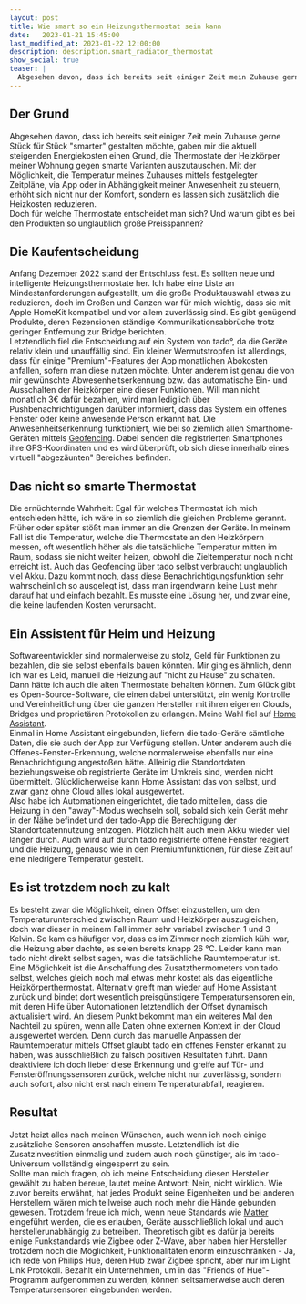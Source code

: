 ```yaml
---
layout: post
title: Wie smart so ein Heizungsthermostat sein kann
date:   2023-01-21 15:45:00
last_modified_at: 2023-01-22 12:00:00
description: description.smart_radiator_thermostat
show_social: true
teaser: |
  Abgesehen davon, dass ich bereits seit einiger Zeit mein Zuhause gerne Stück für Stück "smarter" gestalten möchte, gaben mir die aktuell steigenden Energiekosten...
---
```


## Der Grund

Abgesehen davon, dass ich bereits seit einiger Zeit mein Zuhause gerne Stück für Stück "smarter" gestalten möchte, gaben mir die aktuell steigenden Energiekosten einen Grund, die Thermostate der Heizkörper meiner Wohnung gegen smarte Varianten auszutauschen. Mit der Möglichkeit, die Temperatur meines Zuhauses mittels festgelegter Zeitpläne, via App oder in Abhängigkeit meiner Anwesenheit zu steuern, erhöht sich nicht nur der Komfort, sondern es lassen sich zusätzlich die Heizkosten reduzieren.  
Doch für welche Thermostate entscheidet man sich? Und warum gibt es bei den Produkten so unglaublich große Preisspannen?

## Die Kaufentscheidung

Anfang Dezember 2022 stand der Entschluss fest. Es sollten neue und intelligente Heizungsthermostate her. Ich habe eine Liste an Mindestanforderungen aufgestellt, um die große Produktauswahl etwas zu reduzieren, doch im Großen und Ganzen war für mich wichtig, dass sie mit Apple HomeKit kompatibel und vor allem zuverlässig sind. Es gibt genügend Produkte, deren Rezensionen ständige Kommunikationsabbrüche trotz geringer Entfernung zur Bridge berichten.  
Letztendlich fiel die Entscheidung auf ein System von tado°, da die Geräte relativ klein und unauffällig sind. Ein kleiner Wermutstropfen ist allerdings, dass für einige "Premium"-Features der App monatlichen Abokosten anfallen, sofern man diese nutzen möchte. Unter anderem ist genau die von mir gewünschte Abwesenheitserkennung bzw. das automatische Ein- und Ausschalten der Heizkörper eine dieser Funktionen. Will man nicht monatlich 3€ dafür bezahlen, wird man lediglich über Pushbenachrichtigungen darüber informiert, dass das System ein offenes Fenster oder keine anwesende Person erkannt hat. Die Anwesenheitserkennung funktioniert, wie bei so ziemlich allen Smarthome-Geräten mittels [Geofencing](https://de.wikipedia.org/wiki/Geofencing). Dabei senden die registrierten Smartphones ihre GPS-Koordinaten und es wird überprüft, ob sich diese innerhalb eines virtuell "abgezäunten" Bereiches befinden. 

## Das nicht so smarte Thermostat

Die ernüchternde Wahrheit: Egal für welches Thermostat ich mich entschieden hätte, ich wäre in so ziemlich die gleichen Probleme gerannt. Früher oder später stößt man immer an die Grenzen der Geräte. In meinem Fall ist die Temperatur, welche die Thermostate an den Heizkörpern messen, oft wesentlich höher als die tatsächliche Temperatur mitten im Raum, sodass sie nicht weiter heizen, obwohl die Zieltemperatur noch nicht erreicht ist. Auch das Geofencing über tado selbst verbraucht unglaublich viel Akku. Dazu kommt noch, dass diese Benachrichtigungsfunktion sehr wahrscheinlich so ausgelegt ist, dass man irgendwann keine Lust mehr darauf hat und einfach bezahlt. Es musste eine Lösung her, und zwar eine, die keine laufenden Kosten verursacht.

## Ein Assistent für Heim und Heizung

Softwareentwickler sind normalerweise zu stolz, Geld für Funktionen zu bezahlen, die sie selbst ebenfalls bauen könnten. Mir ging es ähnlich, denn ich war es Leid, manuell die Heizung auf "nicht zu Hause" zu schalten. Dann hätte ich auch die alten Thermostate behalten können. Zum Glück gibt es Open-Source-Software, die einen dabei unterstützt, ein wenig Kontrolle und Vereinheitlichung über die ganzen Hersteller mit ihren eigenen Clouds, Bridges und proprietären Protokollen zu erlangen. Meine Wahl fiel auf [Home Assistant](https://www.home-assistant.io).  
Einmal in Home Assistant eingebunden, liefern die tado-Geräre sämtliche Daten, die sie auch der App zur Verfügung stellen. Unter anderem auch die Offenes-Fenster-Erkennung, welche normalerweise ebenfalls nur eine Benachrichtigung angestoßen hätte. Alleinig die Standortdaten beziehungsweise ob registrierte Geräte im Umkreis sind, werden nicht übermittelt. Glücklicherweise kann Home Assistant das von selbst, und zwar ganz ohne Cloud alles lokal ausgewertet.  
Also habe ich Automationen eingerichtet, die tado mitteilen, dass die Heizung in den "away"-Modus wechseln soll, sobald sich kein Gerät mehr in der Nähe befindet und der tado-App die Berechtigung der Standortdatennutzung entzogen. Plötzlich hält auch mein Akku wieder viel länger durch. Auch wird auf durch tado registrierte offene Fenster reagiert und die Heizung, genauso wie in den Premiumfunktionen, für diese Zeit auf eine niedrigere Temperatur gestellt.

## Es ist trotzdem noch zu kalt

Es besteht zwar die Möglichkeit, einen Offset einzustellen, um den Temperaturunterschied zwischen Raum und Heizkörper auszugleichen, doch war dieser in meinem Fall immer sehr variabel zwischen 1 und 3 Kelvin. So kam es häufiger vor, dass es im Zimmer noch ziemlich kühl war, die Heizung aber dachte, es seien bereits knapp 26 °C. Leider kann man tado nicht direkt selbst sagen, was die tatsächliche Raumtemperatur ist. Eine Möglichkeit ist die Anschaffung des Zusatzthermometers von tado selbst, welches gleich noch mal etwas mehr kostet als das eigentliche Heizkörperthermostat. Alternativ greift man wieder auf Home Assistant zurück und bindet dort wesentlich preisgünstigere Temperatursensoren ein, mit deren Hilfe über Automationen letztendlich der Offset dynamisch aktualisiert wird. An diesem Punkt bekommt man ein weiteres Mal den Nachteil zu spüren, wenn alle Daten ohne externen Kontext in der Cloud ausgewertet werden. Denn durch das manuelle Anpassen der Raumtemperatur mittels Offset glaubt tado ein offenes Fenster erkannt zu haben, was ausschließlich zu falsch positiven Resultaten führt. Dann deaktiviere ich doch lieber diese Erkennung und greife auf Tür- und Fensteröffnungssensoren zurück, welche nicht nur zuverlässig, sondern auch sofort, also nicht erst nach einem Temperaturabfall, reagieren.

## Resultat

Jetzt heizt alles nach meinen Wünschen, auch wenn ich noch einige zusätzliche Sensoren anschaffen musste. Letztendlich ist die Zusatzinvestition einmalig und zudem auch noch günstiger, als im tado-Universum vollständig eingesperrt zu sein.  
Sollte man mich fragen, ob ich meine Entscheidung diesen Hersteller gewählt zu haben bereue, lautet meine Antwort: Nein, nicht wirklich. Wie zuvor bereits erwähnt, hat jedes Produkt seine Eigenheiten und bei anderen Herstellern wären mich teilweise auch noch mehr die Hände gebunden gewesen. Trotzdem freue ich mich, wenn neue Standards wie [Matter](https://de.wikipedia.org/wiki/Matter_(Standard)) eingeführt werden, die es erlauben, Geräte ausschließlich lokal und auch herstellerunabhängig zu betreiben. Theoretisch gibt es dafür ja bereits einige Funkstandards wie Zigbee oder Z-Wave, aber haben hier Hersteller trotzdem noch die Möglichkeit, Funktionalitäten enorm einzuschränken - Ja, ich rede von Philips Hue, deren Hub zwar Zigbee spricht, aber nur im Light Link Protokoll. Bezahlt ein Unternehmen, um in das "Friends of Hue"-Programm aufgenommen zu werden, können seltsamerweise auch deren Temperatursensoren eingebunden werden.